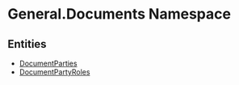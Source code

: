 ﻿---
uid: General.Documents
---
# General.Documents Namespace

## Entities
- [DocumentParties](General.Documents.DocumentParties.md)  
- [DocumentPartyRoles](General.Documents.DocumentPartyRoles.md)  

